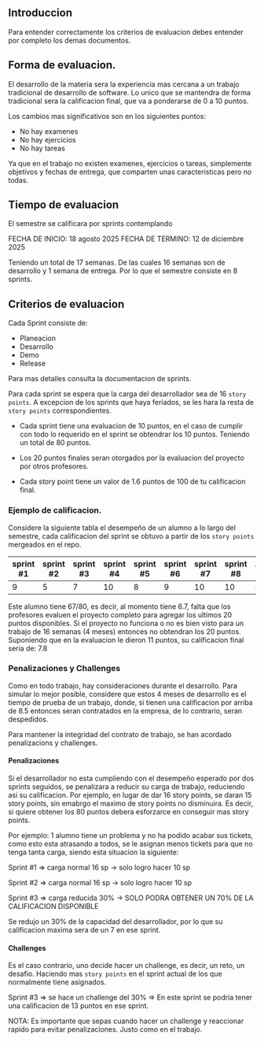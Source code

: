 ## Introduccion
Para entender correctamente los criterios de evaluacion debes entender por completo los demas documentos.

## Forma de evaluacion.
El desarrollo de la materia sera la experiencia mas cercana a un trabajo tradicional de desarrollo de software. Lo unico que se mantendra de forma tradicional sera la calificacion final, que va a ponderarse de 0 a 10 puntos.

Los cambios mas significativos son en los siguientes puntos:

- No hay examenes
- No hay ejercicios
- No hay tareas

Ya que en el trabajo no existen examenes, ejercicios o tareas, simplemente objetivos y fechas de entrega, que comparten unas caracteristicas pero no todas.

## Tiempo de evaluacion
El semestre se calificara por sprints contemplando 

FECHA DE INICIO: 18 agosto 2025
FECHA DE TERMINO: 12 de diciembre 2025

Teniendo un total de 17 semanas. De las cuales 16 semanas son de desarrollo y 1 semana de entrega. Por lo que el semestre consiste en 8 sprints.

## Criterios de evaluacion
Cada Sprint consiste de:

- Planeacion
- Desarrollo
- Demo
- Release

Para mas detalles consulta la documentacion de sprints.

Para cada sprint se espera que la carga del desarrollador sea de 16 `story points`. A excepcion de los sprints que haya feriados, se les hara la resta de `story points` correspondientes.


- Cada sprint tiene una evaluacion de 10 puntos, en el caso de cumplir con todo lo requerido en el sprint se obtendrar los 10 puntos. Teniendo un total de 80 puntos.

- Los 20 puntos finales seran otorgados por la evaluacion del proyecto por otros profesores.

- Cada story point tiene un valor de 1.6 puntos de 100 de tu calificacion final.

### Ejemplo de calificacion.
Considere la siguiente tabla el desempeño de un alumno a lo largo del semestre, cada calificacion del sprint se obtuvo a partir de los `story points` mergeados en el repo.

| sprint #1 | sprint #2 | sprint #3 | sprint #4 | sprint #5 | sprint #6 | sprint #7 | sprint #8 | TOTAL |  MAX |
| --------- | --------- | --------- | --------- | --------- | --------- | --------- | --------- | ----- | ---- |
|     9     |     5     |     7     |     10    |     8     |     9     |     10    |     10    |   67  |  80  |

Este alumno tiene 67/80, es decir, al momento tiene 6.7, falta que los profesores evaluen el proyecto completo para agregar los ultimos 20 puntos disponibles. Si el proyecto no funciona o no es bien visto para un trabajo de 16 semanas (4 meses) entonces no obtendran los 20 puntos. Suponiendo que en la evaluacion le dieron 11 puntos, su calificacion final seria de: 7.8

### Penalizaciones y Challenges
Como en todo trabajo, hay consideraciones durante el desarrollo. Para simular lo mejor posible, considere que estos 4 meses de desarrollo es el tiempo de prueba de un trabajo, donde, si tienen una calificacion por arriba de 8.5 entonces seran contratados en la empresa, de lo contrario, seran despedidos.

Para mantener la integridad del contrato de trabajo, se han acordado penalizacions y challenges.

#### Penalizaciones
Si el desarrollador no esta cumpliendo con el desempeño esperado por dos sprints seguidos, se penalizara a reducir su carga de trabajo, reduciendo asi su calificacion. Por ejemplo, en lugar de dar 16 story points, se daran 15 story points, sin emabrgo el maximo de story points no disminuira. Es decir, si quiere obtener los 80 puntos debera esforzarce en conseguir mas story points.

Por ejemplo:
1 alumno tiene un problema y no ha podido acabar sus tickets, como esto esta atrasando a todos, se le asignan menos tickets para que no tenga tanta carga, siendo esta situacion la siguiente:

Sprint #1 => carga normal 16 sp   ->  solo logro hacer 10 sp

Sprint #2 => carga normal 16 sp   ->  solo logro hacer 10 sp

Sprint #3 => carga reducida 30%   ->  SOLO PODRA OBTENER UN 70% DE LA CALIFICACION DISPONIBLE

Se redujo un 30% de la capacidad del desarrollador, por lo que su calificacion maxima sera de un 7 en ese sprint.

#### Challenges
Es el caso contrario, uno decide hacer un challenge, es decir, un reto, un desafio. Haciendo mas `story points` en el sprint actual de los que normalmente tiene asignados.

Sprint #3 => se hace un challenge del 30% => En este sprint se podria tener una calificacion de 13 puntos en ese sprint.

NOTA: Es importante que sepas cuando hacer un challenge y reaccionar rapido para evitar penalizaciones. Justo como en el trabajo.
